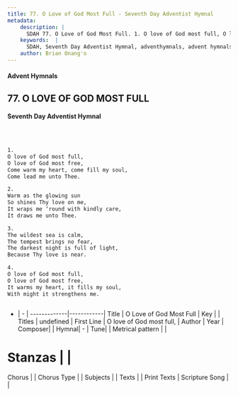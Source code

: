```yaml
---
title: 77. O Love of God Most Full - Seventh Day Adventist Hymnal
metadata:
    description: |
      SDAH 77. O Love of God Most Full. 1. O love of God most full, O love of God most free, Come warm my heart, come fill my soul, Come lead me unto Thee.
    keywords:  |
      SDAH, Seventh Day Adventist Hymnal, adventhymnals, advent hymnals, O Love of God Most Full, O love of God most full, 
    author: Brian Onang'o
---
```


#### Advent Hymnals
## 77. O LOVE OF GOD MOST FULL
#### Seventh Day Adventist Hymnal

```txt



1.
O love of God most full,
O love of God most free,
Come warm my heart, come fill my soul,
Come lead me unto Thee.

2.
Warm as the glowing sun
So shines Thy love on me,
It wraps me ‘round with kindly care,
It draws me unto Thee.

3.
The wildest sea is calm,
The tempest brings no fear,
The darkest night is full of light,
Because Thy love is near.

4.
O love of God most full,
O love of God most free,
It warms my heart, it fills my soul,
With might it strengthens me.



```

- |   -  |
-------------|------------|
Title | O Love of God Most Full |
Key |  |
Titles | undefined |
First Line | O love of God most full, |
Author | 
Year | 
Composer|  |
Hymnal|  - |
Tune|  |
Metrical pattern | |
# Stanzas |  |
Chorus |  |
Chorus Type |  |
Subjects |  |
Texts |  |
Print Texts | 
Scripture Song |  |
  

